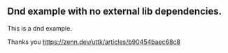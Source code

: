 ## Dnd example with no external lib dependencies.

This is a dnd example.

Thanks you https://zenn.dev/uttk/articles/b90454baec68c8